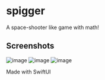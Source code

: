 # spigger

A space-shooter like game with math!

## Screenshots
![image](https://github.com/LordRonz/spigger/assets/53823544/cc701986-ea6c-4876-9c2d-a5d5519efdb8)
![image](https://github.com/LordRonz/spigger/assets/53823544/7b2b7a19-a834-476a-8ad4-5546a44fa48f)
![image](https://github.com/LordRonz/spigger/assets/53823544/d4beacbc-2560-47eb-a80e-4af30fe4b80d)

Made with SwiftUI
